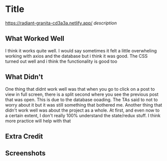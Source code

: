 # Title
https://radiant-granita-cd3a3a.netlify.app/
*description*

## What Worked Well
I think it works quite well. I would say sometimes it felt a little overwheling working with axios and the database but i think it was good. The CSS turned out well and i think the functionality is good too
## What Didn't
One thing that didnt work well was that when you go to click on a post to view in full screen, there is a split second where you see the previous post that was open. This is due to the database ooading. The TAs said to not to worry about it but it was still something that bothered me. 
Another thing that didn't work well was about the project as a whole. At first, and even now to a certain extent, I don't really 100% understand the state/redux stuff. I think more practice will help with that
## Extra Credit

## Screenshots
